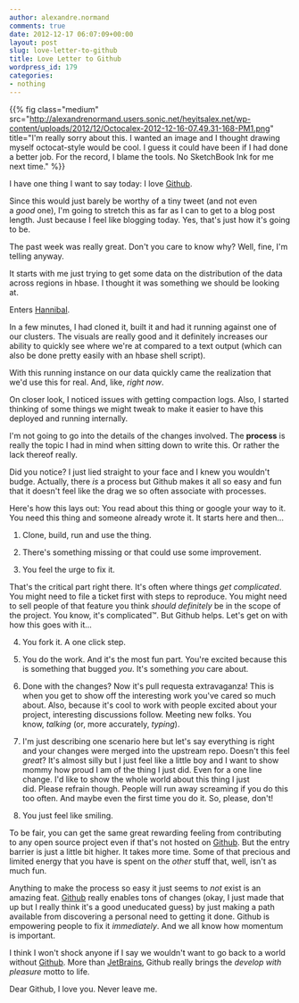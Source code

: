 ```yaml
---
author: alexandre.normand
comments: true
date: 2012-12-17 06:07:09+00:00
layout: post
slug: love-letter-to-github
title: Love Letter to Github
wordpress_id: 179
categories:
- nothing
---
```


{{% fig class="medium" src="http://alexandrenormand.users.sonic.net/heyitsalex.net/wp-content/uploads/2012/12/Octocalex-2012-12-16-07.49.31-168-PM1.png" title="I'm really sorry about this. I wanted an image and I thought drawing myself octocat-style would be cool. I guess it could have been if I had done a better job. For the record, I blame the tools. No SketchBook Ink for me next time." %}}

I have one thing I want to say today: I love [Github](https://github.com/).

Since this would just barely be worthy of a tiny tweet (and not even a _good_ one), I'm going to stretch this as far as I can to get to a blog post length. Just because I feel like blogging today. Yes, that's just how it's going to be.

The past week was really great. Don't you care to know why? Well, fine, I'm telling anyway.

It starts with me just trying to get some data on the distribution of the data across regions in hbase. I thought it was something we should be looking at.

Enters [Hannibal](https://github.com/sentric/hannibal).

In a few minutes, I had cloned it, built it and had it running against one of our clusters. The visuals are really good and it definitely increases our ability to quickly see where we're at compared to a text output (which can also be done pretty easily with an hbase shell script).

With this running instance on our data quickly came the realization that we'd use this for real. And, like, _right now_.

On closer look, I noticed issues with getting compaction logs. Also, I started thinking of some things we might tweak to make it easier to have this deployed and running internally.

I'm not going to go into the details of the changes involved. The **process** is really the topic I had in mind when sitting down to write this. Or rather the lack thereof really.

Did you notice? I just lied straight to your face and I knew you wouldn't budge. Actually, there _is_ a process but Github makes it all so easy and fun that it doesn't feel like the drag we so often associate with processes.

Here's how this lays out: You read about this thing or google your way to it. You need this thing and someone already wrote it. It starts here and then...



	
  1. Clone, build, run and use the thing.

	
  2. There's something missing or that could use some improvement.

	
  3. You feel the urge to fix it.


That's the critical part right there. It's often where things _get complicated_. You might need to file a ticket first with steps to reproduce. You might need to sell people of that feature you think _should definitely_ be in the scope of the project. You know, it's complicated™. But Github helps. Let's get on with how this goes with it...



	
  4. You fork it. A one click step.

	
  5. You do the work. And it's the most fun part. You're excited because this is something that bugged _you_. It's something _you_ care about.

	
  6. Done with the changes? Now it's pull requesta extravaganza! This is when you get to show off the interesting work you've cared so much about. Also, because it's cool to work with people excited about your project, interesting discussions follow. Meeting new folks. You know, _talking_ (or, more accurately, _typing_).

	
  7. I'm just describing one scenario here but let's say everything is right and your changes were merged into the upstream repo. Doesn't this feel _great_? It's almost silly but I just feel like a little boy and I want to show mommy how proud I am of the thing I just did. Even for a one line change. I'd like to show the whole world about this thing I just did. Please refrain though. People will run away screaming if you do this too often. And maybe even the first time you do it. So, please, don't!

	
  8. You just feel like smiling.


To be fair, you can get the same great rewarding feeling from contributing to any open source project even if that's not hosted on [Github](https://github.com/). But the entry barrier is just a little bit higher. It takes more time. Some of that precious and limited energy that you have is spent on the _other_ stuff that, well, isn't as much fun.

Anything to make the process so easy it just seems to _not_ exist is an amazing feat. [Github](https://github.com/) really enables tons of changes (okay, I just made that up but I really think it's a good uneducated guess) by just making a path available from discovering a personal need to getting it done. Github is empowering people to fix it _immediately_. And we all know how momentum is important.

I think I won't shock anyone if I say we wouldn't want to go back to a world without [Github](https://github.com/). More than [JetBrains](http://www.jetbrains.com/), Github really brings the _develop with pleasure_ motto to life.

Dear Github, I love you. Never leave me.
